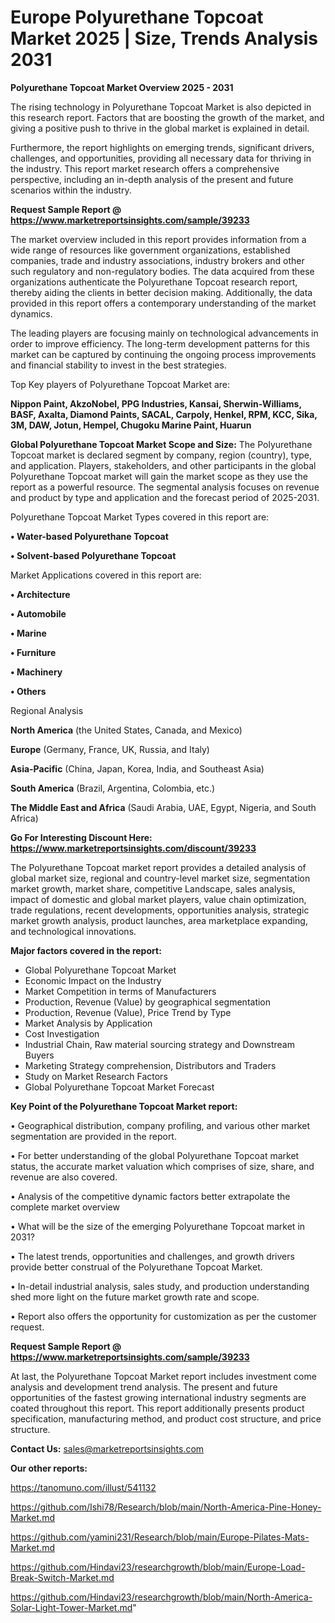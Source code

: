 # Europe Polyurethane Topcoat Market 2025 | Size, Trends Analysis 2031

<Strong> Polyurethane Topcoat Market Overview 2025 - 2031</strong>

The rising technology in Polyurethane Topcoat Market is also depicted in this research report. Factors that are boosting the growth of the market, and giving a positive push to thrive in the global market is explained in detail.

Furthermore, the report highlights on emerging trends, significant drivers, challenges, and opportunities, providing all necessary data for thriving in the industry. This report market research offers a comprehensive perspective, including an in-depth analysis of the present and future scenarios within the industry.

<strong>Request Sample Report @ <a href=https://www.marketreportsinsights.com/sample/39233>https://www.marketreportsinsights.com/sample/39233</a></strong>

The market overview included in this report provides information from a wide range of resources like government organizations, established companies, trade and industry associations, industry brokers and other such regulatory and non-regulatory bodies. The data acquired from these organizations authenticate the Polyurethane Topcoat research report, thereby aiding the clients in better decision making. Additionally, the data provided in this report offers a contemporary understanding of the market dynamics.

The leading players are focusing mainly on technological advancements in order to improve efficiency. The long-term development patterns for this market can be captured by continuing the ongoing process improvements and financial stability to invest in the best strategies.

Top Key players of Polyurethane Topcoat Market are:

<strong>Nippon Paint, AkzoNobel, PPG Industries, Kansai, Sherwin-Williams, BASF, Axalta, Diamond Paints, SACAL, Carpoly, Henkel, RPM, KCC, Sika, 3M, DAW, Jotun, Hempel, Chugoku Marine Paint, Huarun</strong>

<strong><b>Global Polyurethane Topcoat Market Scope and Size:</b></strong>
The Polyurethane Topcoat market is declared segment by company, region (country), type, and application. Players, stakeholders, and other participants in the global Polyurethane Topcoat market will gain the market scope as they use the report as a powerful resource. The segmental analysis focuses on revenue and product by type and application and the forecast period of 2025-2031.

Polyurethane Topcoat Market Types covered in this report are:

<strong>•  Water-based Polyurethane Topcoat

•  Solvent-based Polyurethane Topcoat</strong>

Market Applications covered in this report are:

<strong>•  Architecture

•  Automobile

•  Marine

•  Furniture

•  Machinery

•  Others</strong> 

Regional Analysis

<strong>North America</strong> (the United States, Canada, and Mexico)

<strong>Europe</strong> (Germany, France, UK, Russia, and Italy)

<strong>Asia-Pacific</strong> (China, Japan, Korea, India, and Southeast Asia)

<strong>South America</strong> (Brazil, Argentina, Colombia, etc.)

<strong>The Middle East and Africa</strong> (Saudi Arabia, UAE, Egypt, Nigeria, and South Africa)

<strong>Go For Interesting Discount Here: <a href=https://www.marketreportsinsights.com/discount/39233>https://www.marketreportsinsights.com/discount/39233</a></strong>

The Polyurethane Topcoat market report provides a detailed analysis of global market size, regional and country-level market size, segmentation market growth, market share, competitive Landscape, sales analysis, impact of domestic and global market players, value chain optimization, trade regulations, recent developments, opportunities analysis, strategic market growth analysis, product launches, area marketplace expanding, and technological innovations.

<strong><b>Major factors covered in the report:</b></strong>
<ul>
  <li>Global Polyurethane Topcoat Market </li>
  <li>Economic Impact on the Industry</li>
  <li>Market Competition in terms of Manufacturers</li>
  <li>Production, Revenue (Value) by geographical segmentation</li>
  <li>Production, Revenue (Value), Price Trend by Type</li>
  <li>Market Analysis by Application</li>
  <li>Cost Investigation</li>
  <li>Industrial Chain, Raw material sourcing strategy and Downstream Buyers</li>
  <li>Marketing Strategy comprehension, Distributors and Traders</li>
  <li>Study on Market Research Factors</li>
  <li>Global Polyurethane Topcoat Market Forecast</li>
</ul>

<strong><b>Key Point of the Polyurethane Topcoat Market report:</b></strong>

• Geographical distribution, company profiling, and various other market segmentation are provided in the report.

• For better understanding of the global Polyurethane Topcoat market status, the accurate market valuation which comprises of size, share, and revenue are also covered.

• Analysis of the competitive dynamic factors better extrapolate the complete market overview

• What will be the size of the emerging Polyurethane Topcoat market in 2031?

• The latest trends, opportunities and challenges, and growth drivers provide better construal of the Polyurethane Topcoat Market.

• In-detail industrial analysis, sales study, and production understanding shed more light on the future market growth rate and scope.

• Report also offers the opportunity for customization as per the customer request.

<strong>Request Sample Report @ <a href=https://www.marketreportsinsights.com/sample/39233>https://www.marketreportsinsights.com/sample/39233</a></strong>

At last, the Polyurethane Topcoat Market report includes investment come analysis and development trend analysis. The present and future opportunities of the fastest growing international industry segments are coated throughout this report. This report additionally presents product specification, manufacturing method, and product cost structure, and price structure.

<strong>Contact Us:</strong>
sales@marketreportsinsights.com

<strong>Our other reports:</strong>

<a href=https://tanomuno.com/illust/541132>https://tanomuno.com/illust/541132</a>

<a href=https://github.com/Ishi78/Research/blob/main/North-America-Pine-Honey-Market.md>https://github.com/Ishi78/Research/blob/main/North-America-Pine-Honey-Market.md</a>

<a href=https://github.com/yamini231/Research/blob/main/Europe-Pilates-Mats-Market.md>https://github.com/yamini231/Research/blob/main/Europe-Pilates-Mats-Market.md</a>

<a href=https://github.com/Hindavi23/researchgrowth/blob/main/Europe-Load-Break-Switch-Market.md>https://github.com/Hindavi23/researchgrowth/blob/main/Europe-Load-Break-Switch-Market.md</a>

<a href=https://github.com/Hindavi23/researchgrowth/blob/main/North-America-Solar-Light-Tower-Market.md>https://github.com/Hindavi23/researchgrowth/blob/main/North-America-Solar-Light-Tower-Market.md</a>"
